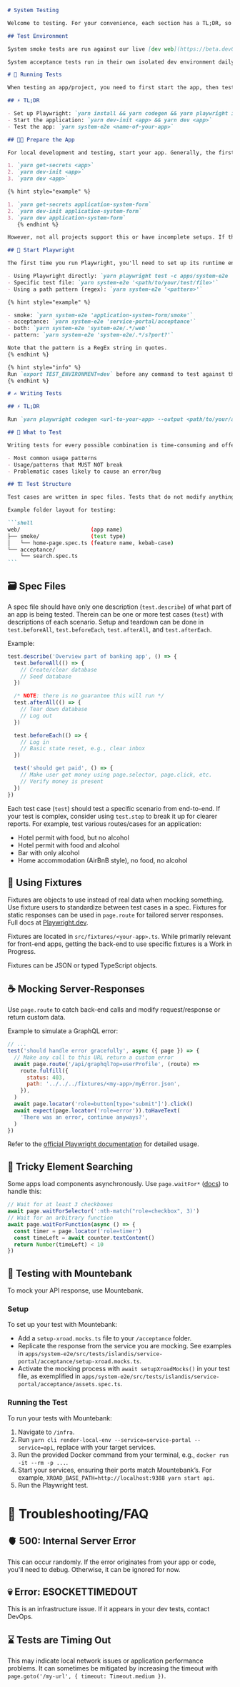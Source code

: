 ````markdown
# System Testing

Welcome to testing. For your convenience, each section has a TL;DR, so you can quickly get started.

## Test Environment

System smoke tests are run against our live [dev web](https://beta.dev01.devland.is/) on every commit to `main`. This means changes on the dev web will be reflected in the system tests. For example, if you change a user's preferred locale, your test will break if it's not language-agnostic. To address this, we have implemented `disablers.disable*` and `urls.icelandicAndNoPopup`. We plan to phase these out for mocking with Mountebank and test servers.

System acceptance tests run in their own isolated dev environment daily. We haven't yet implemented running these tests regularly, and they require a manual start for now.

# 🏃 Running Tests

When testing an app/project, you need to first start the app, then test it with Playwright.

## ⚡ TL;DR

- Set up Playwright: `yarn install && yarn codegen && yarn playwright install`
- Start the application: `yarn dev-init <app> && yarn dev <app>`
- Test the app: `yarn system-e2e <name-of-your-app>`

## 👨‍🍳 Prepare the App

For local development and testing, start your app. Generally, the first-time setup and running are simply:

1. `yarn get-secrets <app>`
2. `yarn dev-init <app>`
3. `yarn dev <app>`

{% hint style="example" %}

1. `yarn get-secrets application-system-form`
2. `yarn dev-init application-system-form`
3. `yarn dev application-system-form`
   {% endhint %}

However, not all projects support this or have incomplete setups. If this fails, check its `README.md` and follow the instructions. If that fails, contact the QA team to remedy the documentation and improve the initial setup.

## 🤖 Start Playwright

The first time you run Playwright, you'll need to set up its runtime environment with `yarn playwright install`. Then, you can list tests with the `--list` flag or run tests in various ways:

- Using Playwright directly: `yarn playwright test -c apps/system-e2e '<name-of-your-app>/.*/<smoke|acceptance>'`
- Specific test file: `yarn system-e2e '<path/to/your/test/file>'`
- Using a path pattern (regex): `yarn system-e2e '<pattern>'`

{% hint style="example" %}

- smoke: `yarn system-e2e 'application-system-form/smoke'`
- acceptance: `yarn system-e2e 'service-portal/acceptance'`
- both: `yarn system-e2e 'system-e2e/.*/web'`
- pattern: `yarn system-e2e 'system-e2e/.*/s?port?'`

Note that the pattern is a RegEx string in quotes.
{% endhint %}

{% hint style="info" %}
Run `export TEST_ENVIRONMENT=dev` before any command to test against the live [dev web](https://beta.dev01.devland.is/). Note that you'll need Cognito username/password credentials (ask DevOps for access). Valid values are `local` (default), `dev`, `staging`, and `prod` to test the respective environment.
{% endhint %}

# ✍️ Writing Tests

## ⚡ TL;DR

Run `yarn playwright codegen <url-to-your-app> --output <path/to/your/app/spec.ts>` and modify the output. Selectors need special attention; they should be transformed to use roles or `data-testid` attributes for stability (see below for how to).

## 🤔 What to Test

Writing tests for every possible combination is time-consuming and offers diminishing value beyond the most common scenarios. Focus on tests for:

- Most common usage patterns
- Usage/patterns that MUST NOT break
- Problematic cases likely to cause an error/bug

## 🏗️ Test Structure

Test cases are written in spec files. Tests that do not modify anything (e.g., _create_ an application, _change_ the user's name, etc.), and verify basic functionality are called **smoke tests**. Tests that are more detailed and/or make any changes are called **acceptance tests**. Test cases are organized by app, test type (smoke/acceptance), and feature.

Example folder layout for testing:

```shell
web/                      (app name)
├── smoke/                (test type)
│   └── home-page.spec.ts (feature name, kebab-case)
└── acceptance/
    └── search.spec.ts
```
````

## 🗃️ Spec Files

A spec file should have only one description (`test.describe`) of what part of an app is being tested. Therein can be one or more test cases (`test`) with descriptions of each scenario. Setup and teardown can be done in `test.beforeAll`, `test.beforeEach`, `test.afterAll`, and `test.afterEach`.

Example:

```javascript
test.describe('Overview part of banking app', () => {
  test.beforeAll(() => {
    // Create/clear database
    // Seed database
  })

  /* NOTE: there is no guarantee this will run */
  test.afterAll(() => {
    // Tear down database
    // Log out
  })

  test.beforeEach(() => {
    // Log in
    // Basic state reset, e.g., clear inbox
  })

  test('should get paid', () => {
    // Make user get money using page.selector, page.click, etc.
    // Verify money is present
  })
})
```

Each test case (`test`) should test a specific scenario from end-to-end. If your test is complex, consider using `test.step` to break it up for clearer reports. For example, test various routes/cases for an application:

- Hotel permit with food, but no alcohol
- Hotel permit with food and alcohol
- Bar with only alcohol
- Home accommodation (AirBnB style), no food, no alcohol

## 🧰 Using Fixtures

Fixtures are objects to use instead of real data when mocking something. Use fixture users to standardize between test cases in a spec. Fixtures for static responses can be used in `page.route` for tailored server responses. Full docs at [Playwright.dev](https://playwright.dev/docs/test-fixtures).

Fixtures are located in `src/fixtures/<your-app>.ts`. While primarily relevant for front-end apps, getting the back-end to use specific fixtures is a Work in Progress.

Fixtures can be JSON or typed TypeScript objects.

## ☕ Mocking Server-Responses

Use `page.route` to catch back-end calls and modify request/response or return custom data.

Example to simulate a GraphQL error:

```javascript
// ...
test('should handle error gracefully', async ({ page }) => {
  // Make any call to this URL return a custom error
  await page.route('/api/graphql?op=userProfile', (route) =>
    route.fulfill({
      status: 403,
      path: '../../../fixtures/<my-app>/myError.json',
    }),
  )
  await page.locator('role=button[type="submit"]').click()
  await expect(page.locator('role=error')).toHaveText(
    'There was an error, continue anyways?',
  )
})
```

Refer to the [official Playwright documentation](https://playwright.dev/docs/api/class-route#route-fulfill) for detailed usage.

## 😬 Tricky Element Searching

Some apps load components asynchronously. Use `page.waitFor*` ([docs](https://playwright.dev/docs/api/class-page#page-wait-for-event)) to handle this:

```javascript
// Wait for at least 3 checkboxes
await page.waitForSelector(':nth-match("role=checkbox", 3)')
// Wait for an arbitrary function
await page.waitForFunction(async () => {
  const timer = page.locator('role=timer')
  const timeLeft = await counter.textContent()
  return Number(timeLeft) < 10
})
```

## 🎩 Testing with Mountebank

To mock your API response, use Mountebank.

### Setup

To set up your test with Mountebank:

- Add a `setup-xroad.mocks.ts` file to your `/acceptance` folder.
- Replicate the response from the service you are mocking. See examples in `apps/system-e2e/src/tests/islandis/service-portal/acceptance/setup-xroad.mocks.ts`.
- Activate the mocking process with `await setupXroadMocks()` in your test file, as exemplified in `apps/system-e2e/src/tests/islandis/service-portal/acceptance/assets.spec.ts`.

### Running the Test

To run your tests with Mountebank:

1. Navigate to `/infra`.
2. Run `yarn cli render-local-env --service=service-portal --service=api`, replace with your target services.
3. Run the provided Docker command from your terminal, e.g., `docker run -it --rm -p ...`.
4. Start your services, ensuring their ports match Mountebank’s. For example, `XROAD_BASE_PATH=http://localhost:9388 yarn start api`.
5. Run the Playwright test.

# 🙋 Troubleshooting/FAQ

## 🫀 500: Internal Server Error

This can occur randomly. If the error originates from your app or code, you'll need to debug. Otherwise, it can be ignored for now.

## 💀 Error: ESOCKETTIMEDOUT

This is an infrastructure issue. If it appears in your dev tests, contact DevOps.

## ⌛ Tests are Timing Out

This may indicate local network issues or application performance problems. It can sometimes be mitigated by increasing the timeout with `page.goto('/my-url', { timeout: Timeout.medium })`.

```

```
